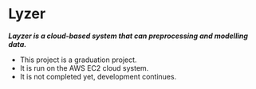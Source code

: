 # Lyzer

***Layzer is a cloud-based system that can preprocessing and modelling data.***

- This project is a graduation project.
- It is run on the AWS EC2 cloud system.
- It is not completed yet, development continues.


